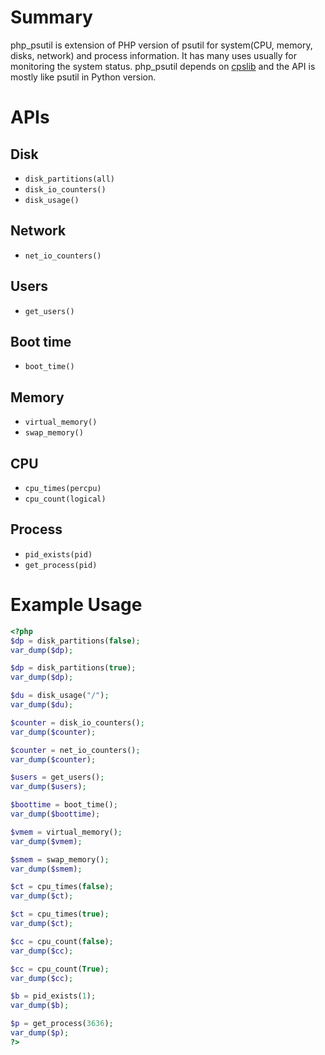 Summary
=======

php_psutil is extension of PHP version of psutil for system(CPU, memory, disks, network) and process information. It has many uses usually for monitoring the system status. php_psutil depends on [cpslib](https://github.com/hamon-in/cpslib) and the API is mostly like psutil in Python version.



APIs
=======

Disk
---

  * `disk_partitions(all)`
  * `disk_io_counters()`
  * `disk_usage()`

Network
---

  * `net_io_counters()`

Users
---

  * `get_users()`

Boot time
---

  * `boot_time()`

Memory
---

  * `virtual_memory()`
  * `swap_memory()`

CPU
---

  * `cpu_times(percpu)`
  * `cpu_count(logical)`

Process
---

  * `pid_exists(pid)`
  * `get_process(pid)`

Example Usage
=======

```PHP
<?php
$dp = disk_partitions(false);
var_dump($dp);

$dp = disk_partitions(true);
var_dump($dp);

$du = disk_usage("/");
var_dump($du);

$counter = disk_io_counters();
var_dump($counter);

$counter = net_io_counters();
var_dump($counter);

$users = get_users();
var_dump($users);

$boottime = boot_time();
var_dump($boottime);

$vmem = virtual_memory();
var_dump($vmem);

$smem = swap_memory();
var_dump($smem);

$ct = cpu_times(false);
var_dump($ct);

$ct = cpu_times(true);
var_dump($ct);

$cc = cpu_count(false);
var_dump($cc);

$cc = cpu_count(True);
var_dump($cc);

$b = pid_exists(1);
var_dump($b);

$p = get_process(3636);
var_dump($p);
?>
```
